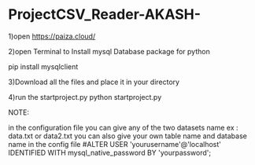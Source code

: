 # ProjectCSV_Reader-AKASH-

1)open https://paiza.cloud/

2)open Terminal to Install mysql Database package for python

  pip install mysqlclient

3)Download all the files and place it in your directory

4)run the startproject.py
  python startproject.py
 
NOTE:

in the configuration file you can give any of the two datasets name ex : data.txt or data2.txt
you can also give your own table name and database name in the config file
#ALTER USER 'yourusername'@'localhost' IDENTIFIED WITH mysql_native_password BY 'yourpassword';
